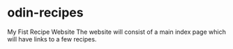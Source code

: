 # odin-recipes
My Fist Recipe Website
The website will consist of a main index page which will have links to a few recipes.